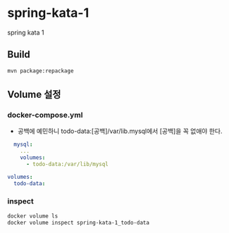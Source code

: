 # spring-kata-1
spring kata 1


## Build

```bash
mvn package:repackage
```

## Volume 설정

### docker-compose.yml

- 공백에 예민하니 todo-data:[공백]/var/lib.mysql에서 [공백]을 꼭 없애야 한다.

```yml
  mysql:
    ...
    volumes:
      - todo-data:/var/lib/mysql

volumes:
  todo-data:
```

### inspect

```bash
docker volume ls
docker volume inspect spring-kata-1_todo-data
```

